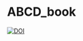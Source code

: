 # ABCD_book
[![DOI](https://zenodo.org/badge/193107582.svg)](https://zenodo.org/badge/latestdoi/193107582)

